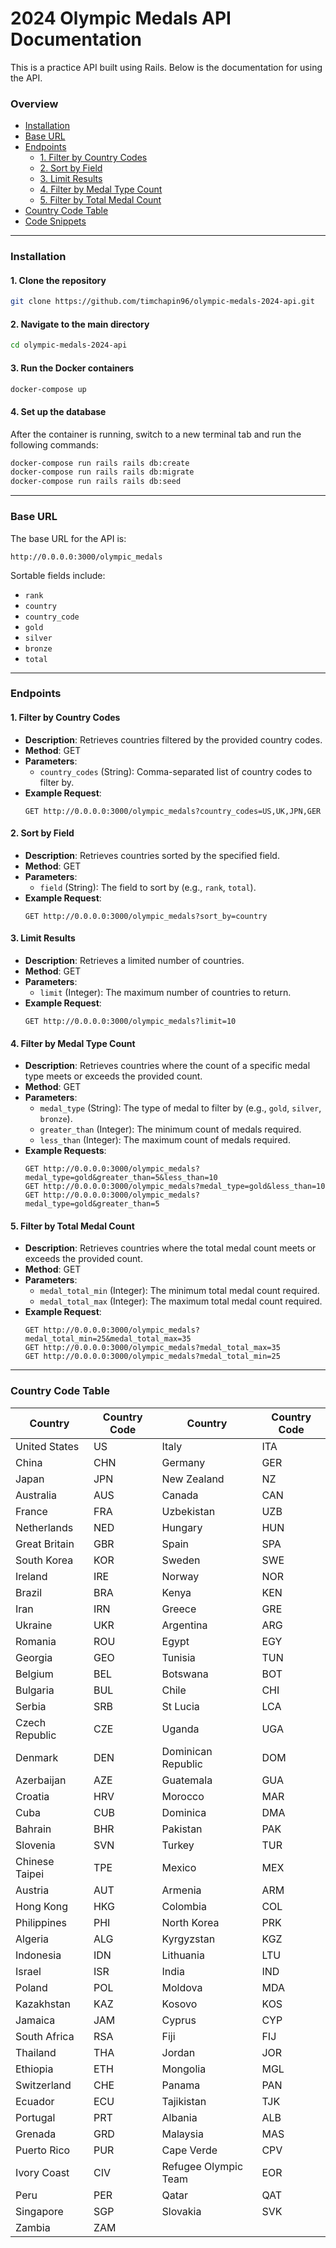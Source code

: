 # 2024 Olympic Medals API Documentation

This is a practice API built using Rails. Below is the documentation for using the API.

### Overview

- [Installation](#installation)
- [Base URL](#base-url)
- [Endpoints](#endpoints)
  - [1. Filter by Country Codes](#1-filter-by-country-codes)
  - [2. Sort by Field](#2-sort-by-field)
  - [3. Limit Results](#3-limit-results)
  - [4. Filter by Medal Type Count](#4-filter-by-medal-type-count)
  - [5. Filter by Total Medal Count](#5-filter-by-total-medal-count)
- [Country Code Table](#country-code-table)
- [Code Snippets](#code-snippets)

---

### Installation

#### 1. Clone the repository
```bash
git clone https://github.com/timchapin96/olympic-medals-2024-api.git
```

#### 2. Navigate to the main directory
```bash
cd olympic-medals-2024-api
```

#### 3. Run the Docker containers
```bash
docker-compose up
```

#### 4. Set up the database
After the container is running, switch to a new terminal tab and run the following commands:

```bash
docker-compose run rails rails db:create
docker-compose run rails rails db:migrate
docker-compose run rails rails db:seed
```

---

### Base URL

The base URL for the API is:
```
http://0.0.0.0:3000/olympic_medals
```

Sortable fields include:
- `rank`
- `country`
- `country_code`
- `gold`
- `silver`
- `bronze`
- `total`

---

### Endpoints

#### 1. Filter by Country Codes

- **Description**: Retrieves countries filtered by the provided country codes.
- **Method**: GET
- **Parameters**:
  - `country_codes` (String): Comma-separated list of country codes to filter by.
- **Example Request**:
  ```http
  GET http://0.0.0.0:3000/olympic_medals?country_codes=US,UK,JPN,GER
  ```

#### 2. Sort by Field

- **Description**: Retrieves countries sorted by the specified field.
- **Method**: GET
- **Parameters**:
  - `field` (String): The field to sort by (e.g., `rank`, `total`).
- **Example Request**:
  ```http
  GET http://0.0.0.0:3000/olympic_medals?sort_by=country
  ```

#### 3. Limit Results

- **Description**: Retrieves a limited number of countries.
- **Method**: GET
- **Parameters**:
  - `limit` (Integer): The maximum number of countries to return.
- **Example Request**:
  ```http
  GET http://0.0.0.0:3000/olympic_medals?limit=10
  ```

#### 4. Filter by Medal Type Count

- **Description**: Retrieves countries where the count of a specific medal type meets or exceeds the provided count.
- **Method**: GET
- **Parameters**:
  - `medal_type` (String): The type of medal to filter by (e.g., `gold`, `silver`, `bronze`).
  - `greater_than` (Integer): The minimum count of medals required.
  - `less_than` (Integer): The maximum count of medals required.
- **Example Requests**:
  ```http
  GET http://0.0.0.0:3000/olympic_medals?medal_type=gold&greater_than=5&less_than=10
  GET http://0.0.0.0:3000/olympic_medals?medal_type=gold&less_than=10
  GET http://0.0.0.0:3000/olympic_medals?medal_type=gold&greater_than=5
  ```

#### 5. Filter by Total Medal Count

- **Description**: Retrieves countries where the total medal count meets or exceeds the provided count.
- **Method**: GET
- **Parameters**:
  - `medal_total_min` (Integer): The minimum total medal count required.
  - `medal_total_max` (Integer): The maximum total medal count required.
- **Example Request**:
  ```http
  GET http://0.0.0.0:3000/olympic_medals?medal_total_min=25&medal_total_max=35
  GET http://0.0.0.0:3000/olympic_medals?medal_total_max=35
  GET http://0.0.0.0:3000/olympic_medals?medal_total_min=25
  ```

---

### Country Code Table

| Country          | Country Code | Country           | Country Code |
|------------------|--------------|-------------------|--------------|
| United States    | US           | Italy             | ITA          |
| China            | CHN          | Germany           | GER          |
| Japan            | JPN          | New Zealand       | NZ           |
| Australia        | AUS          | Canada            | CAN          |
| France           | FRA          | Uzbekistan        | UZB          |
| Netherlands      | NED          | Hungary           | HUN          |
| Great Britain    | GBR          | Spain             | SPA          |
| South Korea      | KOR          | Sweden            | SWE          |
| Ireland          | IRE          | Norway            | NOR          |
| Brazil           | BRA          | Kenya             | KEN          |
| Iran             | IRN          | Greece            | GRE          |
| Ukraine          | UKR          | Argentina         | ARG          |
| Romania          | ROU          | Egypt             | EGY          |
| Georgia          | GEO          | Tunisia           | TUN          |
| Belgium          | BEL          | Botswana          | BOT          |
| Bulgaria         | BUL          | Chile             | CHI          |
| Serbia           | SRB          | St Lucia          | LCA          |
| Czech Republic   | CZE          | Uganda            | UGA          |
| Denmark          | DEN          | Dominican Republic | DOM         |
| Azerbaijan       | AZE          | Guatemala         | GUA          |
| Croatia          | HRV          | Morocco           | MAR          |
| Cuba             | CUB          | Dominica          | DMA          |
| Bahrain          | BHR          | Pakistan          | PAK          |
| Slovenia         | SVN          | Turkey            | TUR          |
| Chinese Taipei   | TPE          | Mexico            | MEX          |
| Austria          | AUT          | Armenia           | ARM          |
| Hong Kong        | HKG          | Colombia          | COL          |
| Philippines      | PHI          | North Korea       | PRK          |
| Algeria          | ALG          | Kyrgyzstan        | KGZ          |
| Indonesia        | IDN          | Lithuania         | LTU          |
| Israel           | ISR          | India             | IND          |
| Poland           | POL          | Moldova           | MDA          |
| Kazakhstan       | KAZ          | Kosovo            | KOS          |
| Jamaica          | JAM          | Cyprus            | CYP          |
| South Africa     | RSA          | Fiji              | FIJ          |
| Thailand         | THA          | Jordan            | JOR          |
| Ethiopia         | ETH          | Mongolia          | MGL          |
| Switzerland      | CHE          | Panama            | PAN          |
| Ecuador          | ECU          | Tajikistan        | TJK          |
| Portugal         | PRT          | Albania           | ALB          |
| Grenada          | GRD          | Malaysia          | MAS          |
| Puerto Rico      | PUR          | Cape Verde        | CPV          |
| Ivory Coast      | CIV          | Refugee Olympic Team | EOR      |
| Peru             | PER          | Qatar             | QAT          |
| Singapore        | SGP          | Slovakia          | SVK          |
| Zambia           | ZAM
